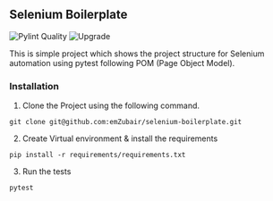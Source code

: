 ## Selenium Boilerplate 

![Pylint Quality](https://github.com/emZubair/selenium-boilerplate/actions/workflows/pylint.yml/badge.svg)  ![Upgrade](https://github.com/emZubair/selenium-boilerplate/actions/workflows/upgrade.yml/badge.svg)

This is simple project which shows the project structure for Selenium automation using pytest following POM (Page Object Model).

### Installation
1. Clone the Project using the following command.
```
git clone git@github.com:emZubair/selenium-boilerplate.git
```
2. Create Virtual environment & install the requirements
```commandline
pip install -r requirements/requirements.txt
```
3. Run the tests
```commandline
pytest
```
